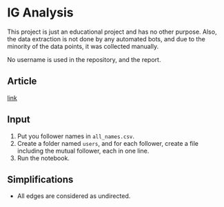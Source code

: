 # IG Analysis

This project is just an educational project and has no other purpose. Also, the data extraction is not done by any automated bots, and due to the minority of the data points, it was collected manually.

No username is used in the repository, and the report.

## Article
[link]()

## Input
1. Put you follower names in `all_names.csv`.
2. Create a folder named `users`, and for each follower, create a file including the mutual follower, each in one line. 
3. Run the notebook.

## Simplifications

* All edges are considered as undirected.